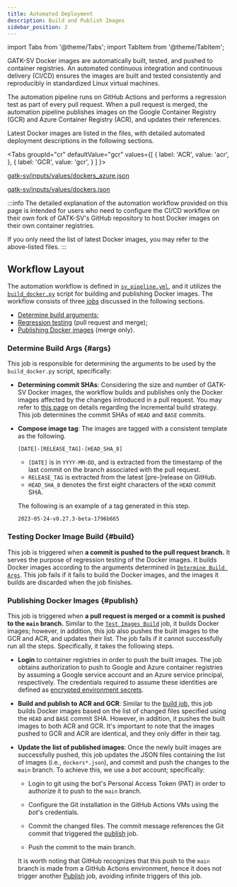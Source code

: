 ```yaml
---
title: Automated Deployment
description: Build and Publish Images
sidebar_position: 2
---
```


import Tabs from '@theme/Tabs';
import TabItem from '@theme/TabItem';


GATK-SV Docker images are automatically built, tested, and pushed to 
container registries. An automated continuous 
integration and continuous delivery (CI/CD) ensures the 
images are built and tested consistently and reproducibly in standardized Linux virtual machines.


The automation pipeline runs on GitHub Actions and performs a regression 
test as part of every pull request. When a pull request is merged, the automation 
pipeline publishes images on the Google Container Registry (GCR) 
and Azure Container Registry (ACR), and updates their references.


Latest Docker images are listed in the files, 
with detailed automated deployment descriptions in the following sections.

<Tabs
 groupId="cr"
 defaultValue="gcr"
 values={[
  { label: 'ACR', value: 'acr', },
  { label: 'GCR', value: 'gcr', }
 ]
}>
 <TabItem value="acr">

 
 [gatk-sv/inputs/values/dockers_azure.json](https://github.com/broadinstitute/gatk-sv/blob/main/inputs/values/dockers_azure.json)
 

 </TabItem>
 <TabItem value="gcr">

 [gatk-sv/inputs/values/dockers.json](https://github.com/broadinstitute/gatk-sv/blob/main/inputs/values/dockers.json)
 

 </TabItem>
</Tabs>


:::info
The detailed explanation of the automation workflow provided on this page
is intended for users who need to configure the CI/CD workflow on
their own fork of GATK-SV's GitHub repository to host Docker images on 
their own container registries.


If you only need the list of latest Docker images, you may refer to the above-listed files.
:::


## Workflow Layout

The automation workflow is defined in 
[`sv_pipeline.yml`](https://github.com/broadinstitute/gatk-sv/blob/main/.github/workflows/sv_pipeline_docker.yml), 
and it utilizes the 
[`build_docker.py`](https://github.com/broadinstitute/gatk-sv/blob/main/scripts/docker/build_docker.py)
script for building and publishing Docker images.
The workflow consists of three 
[_jobs_](https://docs.github.com/en/actions/learn-github-actions/workflow-syntax-for-github-actions#jobs) 
discussed in the following sections.

- [Determine build arguments](#args);
- [Regression testing](#build) (pull request and merge);
- [Publishing Docker images](#publish) (merge only).

### Determine Build Args {#args}
This job is responsible for determining the arguments to be used by the 
`build_docker.py` script, specifically:

- **Determining commit SHAs**:
  Considering the size and number of GATK-SV Docker images, 
  the workflow builds and publishes only the 
  Docker images affected by the changes introduced 
  in a pull request.
  You may refer to [this page](/docs/advanced/docker/images#incremental) 
  on details regarding the incremental build strategy.
  This job determines the commit SHAs of `HEAD` and `BASE`
  commits.

- **Compose image tag**:
  The images are tagged with a consistent template as the following.
  
  ```
  [DATE]-[RELEASE_TAG]-[HEAD_SHA_8]
  ```

  - `[DATE]` is in `YYYY-MM-DD`, and is extracted 
  from the timestamp of the last commit on the branch associated 
  with the pull request. 
  - `RELEASE_TAG` is extracted from the
  latest [pre-]release on GitHub.
  - `HEAD_SHA_8` denotes the first eight characters 
  of the `HEAD` commit SHA. 
  
  The following is an example of a tag generated
  in this step.
  
  ```
  2023-05-24-v0.27.3-beta-1796b665
  ```
  

### Testing Docker Image Build {#build}

This job is triggered when **a commit is pushed to the pull request branch.**
It serves the purpose of regression testing of the Docker images.
It builds Docker images according to the arguments determined in [`Determine Build Args`](#args). 
This job fails if it fails to build the Docker images, 
and the images it builds are discarded when the job finishes.


### Publishing Docker Images {#publish}

This job is triggered when **a pull request is merged or a commit is pushed to the `main` branch.**
Similar to the [`Test Images Build`](#build) job, 
it builds Docker images; however, in addition, 
this job also pushes the built images to the GCR and ACR, 
and updates their list. 
The job fails if it cannot successfully run all the steps.
Specifically, it takes the following steps.
  

- **Login**
  to container registries in order to push the built images.
  The job obtains authorization to push to Google and Azure container registries 
  by assuming a Google service account and an Azure service principal, respectively. 
  The credentials required to assume these identities are defined as 
  [encrypted environment secrets](https://docs.github.com/en/actions/security-guides/encrypted-secrets).


- **Build and publish to ACR and GCR**:
  Similar to the [build job](#build), this job builds Docker images 
  based on the list of changed files specified using the 
  `HEAD` and `BASE` commit SHA. However, in addition, it pushes the 
  built images to both ACR and GCR. It's important to note 
  that the images pushed to GCR and ACR are identical, and they only differ in their tag.

- **Update the list of published images**:
  Once the newly built images are successfully pushed, 
  this job updates the JSON files containing the list of images (i.e., `dockers*.json`),
  and commit and push the changes to the `main` branch.
  To achieve this, we use a _bot_ account; specifically:

  - Login to git using the bot's Personal Access Token (PAT)
    in order to authorize it to push to the `main` branch.
  
  - Configure the Git installation in the GitHub Actions VMs using the _bot_'s credentials. 

  - Commit the changed files. The commit message references the 
    Git commit that triggered the [publish](#publish) job. 
  
  - Push the commit to the main branch.
  
  It is worth noting that GitHub recognizes that this push to the `main` branch is made from a GitHub 
  Actions environment, hence it does not trigger another [Publish](#publish) job,
  avoiding infinite triggers of this job.
